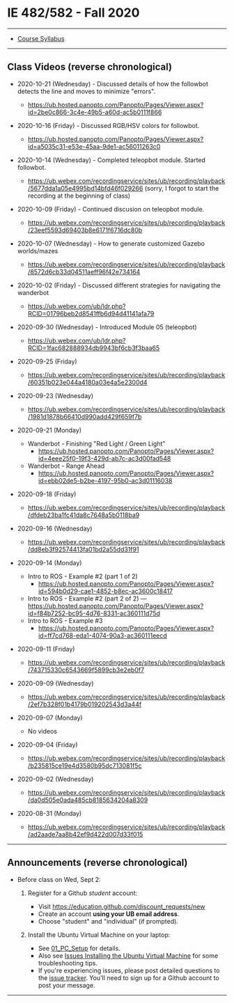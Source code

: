 # IE 482/582 - Fall 2020

---

- [Course Syllabus](IE_482-582_Syllabus_Fall_2020.pdf)

--- 

## Class Videos (reverse chronological)
- 2020-10-21 (Wednesday) - Discussed details of how the followbot detects the line and moves to minimize "errors".
    - https://ub.hosted.panopto.com/Panopto/Pages/Viewer.aspx?id=2be0c866-3c4e-49b5-a60d-ac5b0111f866 
    
- 2020-10-16 (Friday) - Discussed RGB/HSV colors for followbot.
    - https://ub.hosted.panopto.com/Panopto/Pages/Viewer.aspx?id=a5035c31-e53e-45aa-9de1-ac56011263c0 
    
- 2020-10-14 (Wednesday) - Completed teleopbot module.  Started followbot.
    - https://ub.webex.com/recordingservice/sites/ub/recording/playback/5677dda1a05e4995bd14bfd46f029266 (sorry, I forgot to start the recording at the beginning of class)

- 2020-10-09 (Friday) - Continued discusion on teleopbot module.
    - https://ub.webex.com/recordingservice/sites/ub/recording/playback/23eef5593d69403b8e6171f6716dc80b

- 2020-10-07 (Wednesday) - How to generate customized Gazebo worlds/mazes
    - https://ub.webex.com/recordingservice/sites/ub/recording/playback/8572d6cb33d04511aeff96f42e734164

- 2020-10-02 (Friday) - Discussed different strategies for navigating the wanderbot
    - https://ub.webex.com/ub/ldr.php?RCID=01796beb2d8541ffb6d94d41141afa79

- 2020-09-30 (Wednesday) - Introduced Module 05 (teleopbot)
    - https://ub.webex.com/ub/ldr.php?RCID=1fac682888934db9943bf6cb3f3baa65
    
- 2020-09-25 (Friday)
    - https://ub.webex.com/recordingservice/sites/ub/recording/playback/60351b023e044a4180a03e4a5e2300d4

- 2020-09-23 (Wednesday)
    - https://ub.webex.com/recordingservice/sites/ub/recording/playback/1981d1878b66410d990add429f659f7b

- 2020-09-21 (Monday)
    - Wanderbot - Finishing "Red Light / Green Light" 
        - https://ub.hosted.panopto.com/Panopto/Pages/Viewer.aspx?id=4eee25f0-19f3-429d-ab7c-ac3d00fad548
    - Wanderbot - Range Ahead 
        - https://ub.hosted.panopto.com/Panopto/Pages/Viewer.aspx?id=ebb02de5-b2be-4197-95b0-ac3d01116038

- 2020-09-18 (Friday)
    - https://ub.webex.com/recordingservice/sites/ub/recording/playback/dfdeb23ba1fc41da8c7648a5b0118ba9

- 2020-09-16 (Wednesday)
    - https://ub.webex.com/recordingservice/sites/ub/recording/playback/dd8eb3f92574413fa01bd2a55dd31f91

- 2020-09-14 (Monday)
    - Intro to ROS - Example #2 (part 1 of 2)
        - https://ub.hosted.panopto.com/Panopto/Pages/Viewer.aspx?id=594b0d29-cae1-4852-b8ec-ac3600c18417 
    - Intro to ROS - Example #2 (part 2 of 2)
        — https://ub.hosted.panopto.com/Panopto/Pages/Viewer.aspx?id=f84b7252-bc95-4d76-8331-ac360111d75d 
    - Intro to ROS - Example #3
        - https://ub.hosted.panopto.com/Panopto/Pages/Viewer.aspx?id=ff7cd768-eda1-4074-90a3-ac360111eecd 

- 2020-09-11 (Friday)
    - https://ub.webex.com/recordingservice/sites/ub/recording/playback/743715330c6543669f5899cb3e2eb0f7

- 2020-09-09 (Wednesday)
    - https://ub.webex.com/recordingservice/sites/ub/recording/playback/2ef7b328f01b4179b019202543d3a44f

- 2020-09-07 (Monday)
    - No videos
    
- 2020-09-04 (Friday)
    - https://ub.webex.com/recordingservice/sites/ub/recording/playback/b235815ce19e4d3580b95dc713081f5c

- 2020-09-02 (Wednesday)
    - https://ub.webex.com/recordingservice/sites/ub/recording/playback/da0d505e0ada485cb8185634204a8309

- 2020-08-31 (Monday)
    - https://ub.webex.com/recordingservice/sites/ub/recording/playback/ad2aade7aa8b42ef9d422d007d33f015

---

## Announcements (reverse chronological)

- Before class on Wed, Sept 2:
	1. Register for a Github *student* account:
	    - Visit https://education.github.com/discount_requests/new
	    - Create an account **using your UB email address**.  
	    - Choose "student" and "individual" (if prompted). 

	2. Install the Ubuntu Virtual Machine on your laptop:  
        - See [01_PC_Setup](01_PC_Setup/README.md) for details.
        - Also see [Issues Installing the Ubuntu Virtual Machine](https://github.com/IE-482-582/fall2020/issues/1) for some troubleshooting tips.
        - If you're experiencing issues, please post detailed questions to the [issue tracker](https://github.com/IE-482-582/fall2020/issues).  You'll need to sign up for a Github account to post your message.

---      




